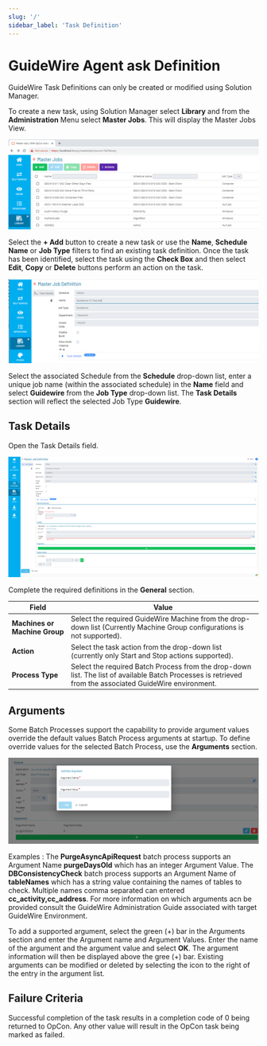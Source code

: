 ```yaml
---
slug: '/'
sidebar_label: 'Task Definition'
---
```


# GuideWire Agent ask Definition

GuideWire Task Definitions can only be created or modified using Solution Manager.

To create a new task, using Solution Manager select **Library** and from the **Administration** Menu select **Master Jobs**.
This will display the Master Jobs View.

![Master Jobs](../static/img/task-definition-1.png)

Select the **+ Add** button to create a new task or use the **Name**, **Schedule Name** or **Job Type** filters to find an existing task definition. Once the task has been 
identified, select the task using the **Check Box** and then select **Edit**, **Copy** or **Delete** buttons perform an action on the task.

![Create Master Job](../static/img/task-definition-2.png)

Select the associated Schedule from the **Schedule** drop-down list, enter a unique job name (within the associated schedule) in the **Name** field and select **Guidewire**
from the **Job Type** drop-down list. The **Task Details** section will reflect the selected Job Type **Guidewire**. 

## Task Details

Open the Task Details field.

![GuideWire Job Details](../static/img/task-definition-3.png)

Complete the required definitions in the **General** section.

Field                            | Value
-------------------------------- | -----------
**Machines or Machine Group**    | Select the required GuideWire Machine from the drop-down list (Currently Machine Group configurations is not supported).  
**Action**                       | Select the task action from the drop-down list (currently only Start and Stop actions supported).
**Process Type**                 | Select the required Batch Process from the drop-down list. The list of available Batch Processes is retrieved from the associated GuideWire environment.

## Arguments

Some Batch Processes support the capability to provide argument values override the default values Batch Process arguments at startup.
To define override values for the selected Batch Process, use the **Arguments** section.

![GuideWire Task Arguments](../static/img/task-definition-4.png)

Examples :
The **PurgeAsyncApiRequest** batch process supports an Argument Name **purgeDaysOld** which has an integer Argument Value.
The **DBConsistencyCheck** batch process supports an Argument Name of **tableNames** which has a string value containing the names of tables to check. Multiple names comma 
separated can entered **cc_activity,cc_address**. For more information on which arguments acn be provided consult the GuideWire Administration Guide associated with target 
GuideWire Environment. 

To add a supported argument, select the green (+) bar in the Arguments section and enter the Argument name and Argument Values.
Enter the name of the argument and the argument value and select **OK**. The argument information will then be displayed above the gree (+) bar.
Existing arguments can be modified or deleted by selecting the icon to the right of the entry in the argument list.

## Failure Criteria
Successful completion of the task results in a completion code of 0 being returned to OpCon. Any other value will result in the OpCon task being marked as failed. 
